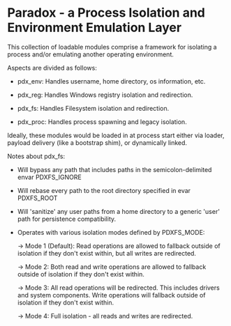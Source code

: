 # Paradox - a Process Isolation and Environment Emulation Layer

This collection of loadable modules comprise a framework for isolating a process and/or emulating another operating environment.

Aspects are divided as follows:

- pdx_env: Handles username, home directory, os information, etc.

- pdx_reg: Handles Windows registry isolation and redirection.

- pdx_fs: Handles Filesystem isolation and redirection.

- pdx_proc: Handles process spawning and legacy isolation.

Ideally, these modules would be loaded in at process start either via loader, payload delivery (like a bootstrap shim), or dynamically linked.

Notes about pdx_fs:
- Will bypass any path that includes paths in the semicolon-delimited envar PDXFS_IGNORE
- Will rebase every path to the root directory specified in evar PDXFS_ROOT
- Will 'sanitize' any user paths from a home directory to a generic 'user' path for persistence compatibility.
- Operates with various isolation modes defined by PDXFS_MODE:
    
    -> Mode 1 (Default): Read operations are allowed to fallback outside of isolation if they don't exist within, but all writes are redirected.
    
    -> Mode 2: Both read and write operations are allowed to fallback outside of isolation if they don't exist within.
    
    -> Mode 3: All read operations will be redirected. This includes drivers and system components. Write operations will fallback outside of isolation if they don't exist within.
    
    -> Mode 4: Full isolation - all reads and writes are redirected.
